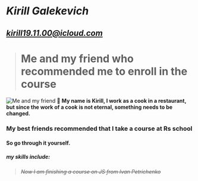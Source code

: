 # _**Kirill Galekevich**_
## *kirill19.11.00@icloud.com*
> # Me and my friend who recommended me to enroll in the course
![Me and my friend](https://i.imgur.com/rSoKXs7.jpg)
:radio_button: **My name is Kirill, I work as a cook in a restaurant, but since the work of a cook is not eternal, something needs to be changed.**
### My best friends recommended that I take a course at **Rs school**
#### So go through it yourself.
##### **my skills include:**
> ~~_Now I am finishing a course on JS from Ivan Petrichenko_~~